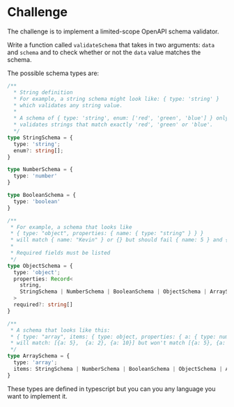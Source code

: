 # Challenge

The challenge is to implement a limited-scope OpenAPI schema validator.

Write a function called `validateSchema` that takes in two arguments: `data` and `schema` and to check whether or not the `data` value matches the schema.

The possible schema types are:

```ts
/**
  * String definition
  * For example, a string schema might look like: { type: 'string' }
  * which validates any string value.
  * 
  * A schema of { type: 'string', enum: ['red', 'green', 'blue'] } only
  * validates strings that match exactly 'red', 'green' or 'blue'.
  */
type StringSchema = {
  type: 'string';
  enum?: string[];
}

type NumberSchema = {
  type: 'number'
}

type BooleanSchema = {
  type: 'boolean'
}

/**
 * For example, a schema that looks like 
 * { type: "object", properties: { name: { type: "string" } } }
 * will match { name: "Kevin" } or {} but should fail { name: 5 } and { hello: "world" }
 * 
 * Required fields must be listed
 */
type ObjectSchema = {
  type: 'object';
  properties: Record<
    string, 
    StringSchema | NumberSchema | BooleanSchema | ObjectSchema | ArraySchema
  >
  required?: string[]
}

/**
 * A schema that looks like this:
 * { type: "array", items: { type: object, properties: { a: { type: number } } } }
 * will match: [{a: 5},  {a: 2}, {a: 10}] but won't match [{a: 5}, {a: 'hello'}]
 */
type ArraySchema = {
  type: 'array';
  items: StringSchema | NumberSchema | BooleanSchema | ObjectSchema | ArraySchema
}

```

These types are defined in typescript but you can you any language you want to implement it.
